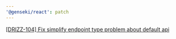 ```yaml
---
'@genseki/react': patch
---
```


[[DRIZZ-104] Fix simplify endpoint type problem about default api](https://app.plane.so/softnetics/browse/DRIZZ-104/)
